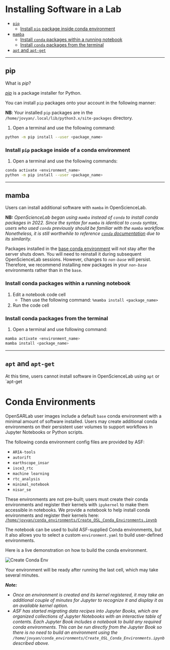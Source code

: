 # Installing Software in a Lab

- [`pip`](#pip)
    - [Install `pip` package inside conda environment](#install-pip-package-inside-of-a-conda-environment)
- [`mamba`](#mamba)
    - [Install `conda` packages within a running notebook](#install-conda-packages-within-a-running-notebook)
    - [Install `conda` packages from the terminal](#install-conda-packages-from-the-terminal)
- [`apt` and `apt-get`](#apt-and-apt-get)

---

## **pip**

What is _pip_?

[_pip_](https://pip.pypa.io/en/stable/) is a package installer for Python.

You can install `pip` packages onto your account in the following manner:

**NB**: Your installed `pip` packages are in the `/home/jovyan/.local/lib/python3.x/site-packages` directory. 


1. Open a terminal and use the following command:

```bash
python -m pip install --user <package_name>
```
    
### **Install `pip` package inside of a conda environment**
1. Open a terminal and use the following commands:

```bash
conda activate <environment_name>
python -m pip install --user <package_name>
```  

--- 

## **mamba**

Users can install additional software with `mamba` in OpenScienceLab. 

**NB:** _OpenScienceLab began using `mamba` instead of `conda` to install conda packages in 2022. Since the syntax for `mamba` is identical to `conda` syntax, users who used `conda` previously should be familiar with the `mamba` workflow. Nonetheless, it is still worthwhile to reference [`conda` documentation](https://conda.io/projects/conda/en/latest/index.html) due to its similarity._

Packages installed in the [base conda environment](https://conda.io/projects/conda/en/latest/user-guide/getting-started.html#managing-envs) will not stay after the server shuts down. You will need to reinstall it during subsequent OpenScienceLab sessions. However, changes to _`non-base`_ will persist. Therefore, we recommend installing new packages in your _`non-base`_ environments rather than in the `base`.

### **Install conda packages within a running notebook**
1. Edit a notebook code cell
    - Then use the following command: `%mamba install <package_name>`
1. Run the code cell

### **Install conda packages from the terminal**
1. Open a terminal and use following command:

```bash
mamba activate <environment_name>
mamba install <package_name>
```

---

## **`apt` and `apt-get`**
At this time, users cannot install software in OpenScienceLab using `apt` or `apt-get


# Conda Environments

OpenSARLab user images include a default `base` conda environment with a minimal amount of software installed. Users may create additional conda environments on their persistent user volumes to support workflows in Jupyter Notebooks or Python scripts.

The following conda environment config files are provided by ASF:

- `ARIA-tools`
- `autorift`
- `earthscope_insar`
- `isce3_rtc`
- `machine learning`
- `rtc_analysis`
- `minimal_notebook`
- `nisar_se`

These environments are not pre-built; users must create their conda environments and register their kernels with `ipykernel` to make them accessible in notebooks. We provide a notebook to help install conda environments and register their kernels here:
[`/home/jovyan/conda_environments/Create_OSL_Conda_Environments.ipynb`](https://opensciencelab.asf.alaska.edu/lab/smce-prod-opensarlab/hub/user-redirect/lab/tree/conda_environments/Create_OSL_Conda_Environments.ipynb)

The notebook can be used to build ASF-supplied Conda environments, but it also allows you to select a custom `environment.yaml` to build user-defined environments.

Here is a live demonstration on how to build the conda environment.

![Create Conda Env](../assets/create_conda_env.gif)

Your environment will be ready after running the last cell, which may take several minutes.

***Note:*** 
- *Once an environment is created and its kernel registered, it may take an additional couple of minutes for Jupyter to recognize it and display it as an available kernel option.*
- *ASF has started migrating data recipes into Jupyter Books, which are organized collections of Jupyter Notebooks with an interactive table of contents. Each Jupyter Book includes a notebook to build any required conda environments. This can be run directly from the Jupyter Book so there is no need to build an environment using the `/home/jovyan/conda_environments/Create_OSL_Conda_Environments.ipynb` described above.*

